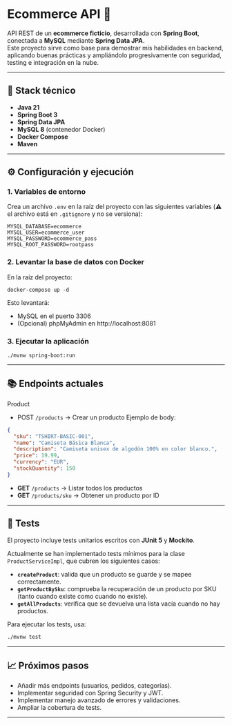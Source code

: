 # Ecommerce API 🛒

API REST de un **ecommerce ficticio**, desarrollada con **Spring Boot**, conectada a **MySQL** mediante **Spring Data JPA**.  
Este proyecto sirve como base para demostrar mis habilidades en backend, aplicando buenas prácticas y ampliándolo progresivamente con seguridad, testing e integración en la nube.

---

## 🚀 Stack técnico

- **Java 21**
- **Spring Boot 3**
- **Spring Data JPA**
- **MySQL 8** (contenedor Docker)
- **Docker Compose**
- **Maven**

---

## ⚙️ Configuración y ejecución

### 1. Variables de entorno
Crea un archivo `.env` en la raíz del proyecto con las siguientes variables (⚠️ el archivo está en `.gitignore` y no se versiona):

```dotenv
MYSQL_DATABASE=ecommerce
MYSQL_USER=ecommerce_user
MYSQL_PASSWORD=ecommerce_pass
MYSQL_ROOT_PASSWORD=rootpass
````

### 2. Levantar la base de datos con Docker
En la raíz del proyecto:
````
docker-compose up -d
````
Esto levantará:

- MySQL en el puerto 3306
- (Opcional) phpMyAdmin en http://localhost:8081

### 3. Ejecutar la aplicación
````
./mvnw spring-boot:run
````

---

## 📚 Endpoints actuales
Product

- POST `/products` → Crear un producto
Ejemplo de body:
````json
{
  "sku": "TSHIRT-BASIC-001",
  "name": "Camiseta Básica Blanca",
  "description": "Camiseta unisex de algodón 100% en color blanco.",
  "price": 19.99,
  "currency": "EUR",
  "stockQuantity": 150
}
````
- **GET** `/products` → Listar todos los productos
- **GET** `/products/sku` → Obtener un producto por ID


---

## 🧪 Tests

El proyecto incluye tests unitarios escritos con **JUnit 5** y **Mockito**.

Actualmente se han implementado tests mínimos para la clase `ProductServiceImpl`, que cubren los siguientes casos:
- **`createProduct`**: valida que un producto se guarde y se mapee correctamente.
- **`getProductBySku`**: comprueba la recuperación de un producto por SKU (tanto cuando existe como cuando no existe).
- **`getAllProducts`**: verifica que se devuelva una lista vacía cuando no hay productos.

Para ejecutar los tests, usa:
````bash
./mvnw test
````

---

## 📈 Próximos pasos
- Añadir más endpoints (usuarios, pedidos, categorías).
- Implementar seguridad con Spring Security y JWT.
- Implementar manejo avanzado de errores y validaciones.
- Ampliar la cobertura de tests.


---